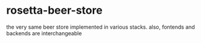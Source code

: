 # rosetta-beer-store
the very same beer store implemented in various stacks. also, fontends and backends are interchangeable
